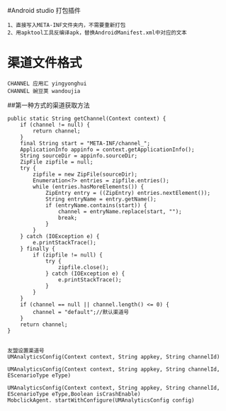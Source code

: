 #Android studio 打包插件

    1、直接写入META-INF文件夹内，不需要重新打包
    2、用apktool工具反编译apk，替换AndroidManifest.xml中对应的文本

# 渠道文件格式
    
    CHANNEL 应用汇 yingyonghui
    CHANNEL 豌豆荚 wandoujia
    
##第一种方式的渠道获取方法

    public static String getChannel(Context context) {
        if (channel != null) {
            return channel;
        }
        final String start = "META-INF/channel_";
        ApplicationInfo appinfo = context.getApplicationInfo();
        String sourceDir = appinfo.sourceDir;
        ZipFile zipfile = null;
        try {
            zipfile = new ZipFile(sourceDir);
            Enumeration<?> entries = zipfile.entries();
            while (entries.hasMoreElements()) {
                ZipEntry entry = ((ZipEntry) entries.nextElement());
                String entryName = entry.getName();
                if (entryName.contains(start)) {
                    channel = entryName.replace(start, "");
                    break;
                }
            }
        } catch (IOException e) {
            e.printStackTrace();
        } finally {
            if (zipfile != null) {
                try {
                    zipfile.close();
                } catch (IOException e) {
                    e.printStackTrace();
                }
            }
        }
        if (channel == null || channel.length() <= 0) {
            channel = "default";//默认渠道号
        }
        return channel;
    }
    
    
    友盟设置渠道号
    UMAnalyticsConfig(Context context, String appkey, String channelId)
   
    UMAnalyticsConfig(Context context, String appkey, String channelId, EScenarioType eType)
    
    UMAnalyticsConfig(Context context, String appkey, String channelId, EScenarioType eType,Boolean isCrashEnable)
    MobclickAgent. startWithConfigure(UMAnalyticsConfig config)